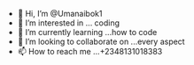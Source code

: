 - 👋 Hi, I’m @Umanaibok1
- 👀 I’m interested in ... coding
- 🌱 I’m currently learning ...how to code
- 💞️ I’m looking to collaborate on ...every aspect
- 📫 How to reach me ...+2348131018383

<!---
Umanaibok1/Umanaibok1 is a ✨ special ✨ repository because its `README.md` (this file) appears on your GitHub profile.
You can click the Preview link to take a look at your changes.
--->
